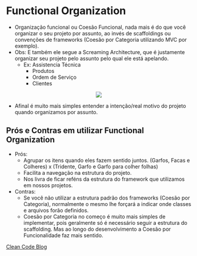 # Functional Organization

- Organização funcional ou Coesão Funcional, nada mais é do que você organizar o seu projeto por assunto, ao invés de scaffoldings ou convenções de frameworks (Coesão por Categoria utilizando MVC por exemplo).
- Obs: E também ele segue a Screaming Architecture, que é justamente organizar seu projeto pelo assunto pelo qual ele está apelando.
  - Ex: Assistencia Técnica
    - Produtos
    - Ordem de Serviço
    - Clientes

<p align="center">
  <img src="https://github.com/matsennin/domain-driven-design/blob/master/images/Framework_Convention_x_Functional_Organization.png" />
</p>

- Afinal é muito mais simples entender a intenção/real motivo do projeto quando organizamos por assunto.


## Prós e Contras em utilizar Functional Organization
  - Prós:
    - Agrupar os itens quando eles fazem sentido juntos. (Garfos, Facas e Colheres) x (Tridente, Garfo e Garfo para colher folhas)
    - Facilita a navegação na estrutura do projeto.
    - Nos livra de ficar reféns da estrutura do framework que utilizamos em nossos projetos.
  - Contras:
    - Se você não utilizar a estrutura padrão dos frameworks (Coesão por Categoria), normalmente o mesmo lhe forçará a indicar onde classes e arquivos forão definidos.
    - Coesão por Categoria no começo é muito mais simples de implementar, pois geralmente só é necessário seguir a estrutura do scaffolding. Mas ao longo do desenvolvimento a Coesão por Funcionalidade faz mais sentido.


[Clean Code Blog](https://blog.cleancoder.com/uncle-bob/2011/09/30/Screaming-Architecture.html)
